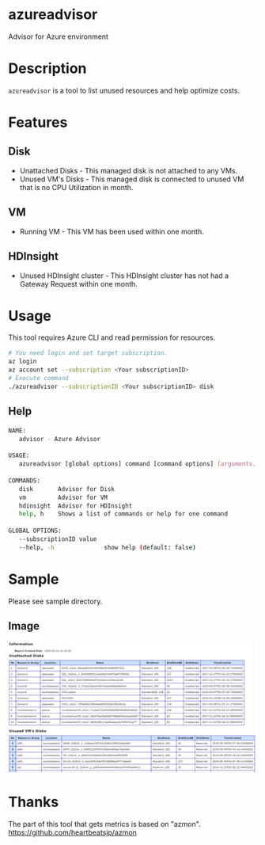 # azureadvisor
Advisor for Azure environment

# Description
`azureadvisor` is a tool to list unused resources and help optimize costs.

# Features
## Disk
- Unattached Disks - This managed disk is not attached to any VMs.
- Unused VM's Disks - This managed disk is connected to unused VM that is no CPU Utilization in month.

## VM
- Running VM - This VM has been used within one month.

## HDInsight
- Unused HDInsight cluster - This HDInsight cluster has not had a Gateway Request within one month.

# Usage
This tool requires Azure CLI and read permission for resources.

```bash
# You need login and set target subscription.
az login
az account set --subscription <Your subscriptionID>
# Execute command
./azureadvisor --subscriptionID <Your subscriptionID> disk 
```

## Help
```bash
NAME:
   advisor - Azure Advisor

USAGE:
   azureadvisor [global options] command [command options] [arguments...]

COMMANDS:
   disk       Advisor for Disk
   vm         Advisor for VM
   hdinsight  Advisor for HDInsight
   help, h    Shows a list of commands or help for one command

GLOBAL OPTIONS:
   --subscriptionID value
   --help, -h              show help (default: false)
```

# Sample
Please see sample directory.

## Image
![image](sample/s1.png)

# Thanks
The part of this tool that gets metrics is based on "azmon".
https://github.com/heartbeatsjp/azmon